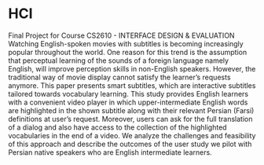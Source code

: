 # HCI
Final Project for Course CS2610 - INTERFACE DESIGN & EVALUATION
Watching English-spoken movies with subtitles is becoming increasingly popular throughout the world. 
One reason for this trend is the assumption that perceptual learning of the sounds of a foreign language 
namely English, will improve perception skills in non-English speakers. However, the traditional way of 
movie display cannot satisfy the learner’s requests anymore. This paper presents smart subtitles, which 
are interactive subtitles tailored towards vocabulary learning. This study provides English learners with 
a convenient video player in which upper-intermediate English words are highlighted in the shown subtitle 
along with their relevant Persian (Farsi) definitions at user’s request. Moreover, users can ask for the 
full translation of a dialog and also have access to the collection of the highlighted vocabularies in 
the end of a video. We analyze the challenges and feasibility of this approach and describe the outcomes 
of the user study we pilot with Persian native speakers who are English intermediate learners.
